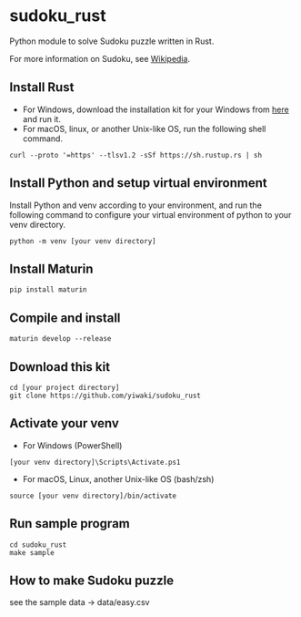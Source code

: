 # sudoku_rust

Python module to solve Sudoku puzzle written in Rust.

For more information on Sudoku, see [Wikipedia](https://en.wikipedia.org/wiki/Sudoku).

## Install Rust

- For Windows, download the installation kit for your Windows from [here](https://forge.rust-lang.org/infra/other-installation-methods.eichithi-emueru) and run it.
- For macOS, linux, or another Unix-like OS, run the following shell command.

```
curl --proto '=https' --tlsv1.2 -sSf https://sh.rustup.rs | sh
```

## Install Python and setup virtual environment

Install Python and venv according to your environment, and run the following command to configure your virtual environment of python to your venv directory.

```
python -m venv [your venv directory]
```

## Install Maturin

```
pip install maturin
```

## Compile and install

```
maturin develop --release
```

## Download this kit

```
cd [your project directory]
git clone https://github.com/yiwaki/sudoku_rust
```

## Activate your venv

- For Windows (PowerShell)

```
[your venv directory]\Scripts\Activate.ps1
```

- For macOS, Linux, another Unix-like OS (bash/zsh)

```
source [your venv directory]/bin/activate
```

## Run sample program

```
cd sudoku_rust
make sample
```

## How to make Sudoku puzzle

see the sample data -> data/easy.csv
